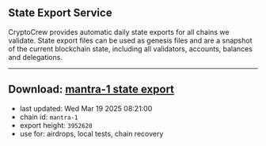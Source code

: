 ## State Export Service
CryptoCrew provides automatic daily state exports for all chains we validate. State export files can be used as genesis files and are a snapshot of the current blockchain state, including all validators, accounts, balances and delegations.

---
**Download: [mantra-1 state export](https://dl-eu2.ccvalidators.com/SERVICE/mantrachain/mantra-1_export_3952620.json)**
---

- last updated: Wed Mar 19 2025 08:21:00
- chain id: `mantra-1`
- export height: `3952620`
- use for: airdrops, local tests, chain recovery
